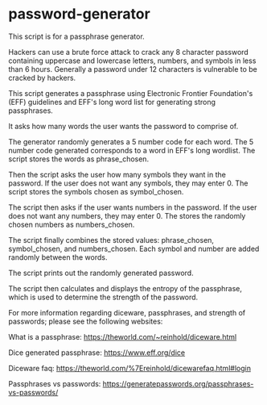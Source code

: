 # password-generator

This script is for a passphrase generator.

Hackers can use a brute force attack to crack any 8 character password containing uppercase and lowercase letters, numbers, and symbols in less than 6 hours. Generally a password under 12 characters is vulnerable to be cracked by hackers. 

This script generates a passphrase using Electronic Frontier Foundation's (EFF) guidelines and EFF's long word list for generating strong passphrases. 

It asks how many words the user wants the password to comprise of.

The generator randomly generates a 5 number code for each word. The 5 number code generated corresponds to a word in EFF's long wordlist. The script stores the words as phrase_chosen.

Then the script asks the user how many symbols they want in the password. If the user does not want any symbols, they may enter 0. The script stores the symbols chosen as symbol_chosen.

The script then asks if the user wants numbers in the password. If the user does not want any numbers, they may enter 0. The stores the randomly chosen numbers as numbers_chosen.

The script finally combines the stored values: phrase_chosen, symbol_chosen, and numbers_chosen. Each symbol and number are added randomly between the words. 

The script prints out the randomly generated password.

The script then calculates and displays the entropy of the passphrase, which is used to determine the strength of the password. 



For more information regarding diceware, passphrases, and strength of passwords; please see the following websites:

What is a passphrase: https://theworld.com/~reinhold/diceware.html 

Dice generated passphrase: https://www.eff.org/dice 

Diceware faq: https://theworld.com/%7Ereinhold/dicewarefaq.html#login   

Passphrases vs passwords: https://generatepasswords.org/passphrases-vs-passwords/  











